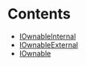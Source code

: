 

# Contents
- [IOwnableInternal](IOwnable.sol/interface.IOwnableInternal.md)
- [IOwnableExternal](IOwnable.sol/interface.IOwnableExternal.md)
- [IOwnable](IOwnable.sol/interface.IOwnable.md)
